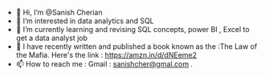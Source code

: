 - 👋 Hi, I’m @Sanish Cherian
- 👀 I’m interested in data analytics and SQL
- 🌱 I’m currently learning and revising SQL concepts, power BI , Excel to get a data analyst job
- 💞️ I have recently written and published a book known as the :The Law of the Mafia. Here's the link : https://amzn.in/d/dNEeme2
- 📫 How to reach me : Gmail : sanishcher@gmal.com
.

<!---
SanishC/SanishC is a ✨ special ✨ repository because its `README.md` (this file) appears on your GitHub profile.
You can click the Preview link to take a look at your changes.
--->
